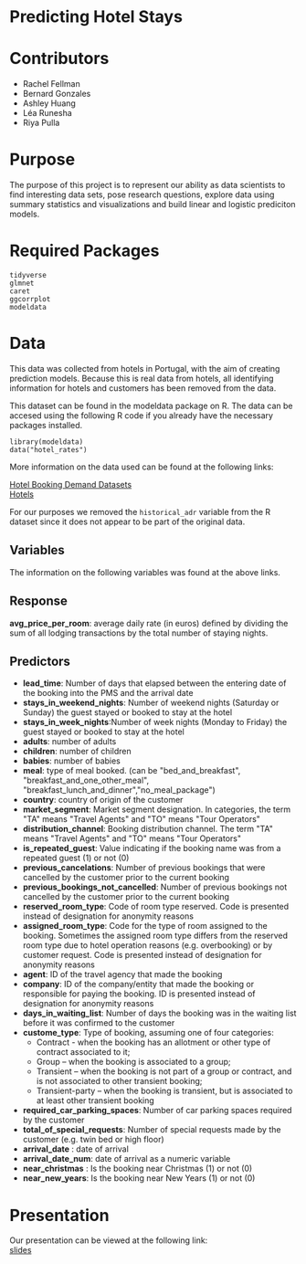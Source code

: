 
# Predicting Hotel Stays 

# Contributors
- Rachel Fellman
- Bernard Gonzales
- Ashley Huang
- Léa Runesha
- Riya Pulla

# Purpose
The purpose of this project is to represent our ability as data scientists to find interesting data sets, pose research questions, explore data using summary statistics and visualizations and build linear and logistic prediciton models.  

# Required Packages
`tidyverse`  
`glmnet`  
`caret`  
`ggcorrplot`  
`modeldata`

# Data
This data was collected from hotels in Portugal, with the aim of creating prediction models. Because this is real data from hotels, all identifying information for hotels and customers has been removed from the data.

This dataset can be found in the modeldata package on R.
The data can be accesed using the following R code if you already have the necessary packages installed.
```{R}
library(modeldata)
data("hotel_rates")
```
More information on the data used can be found at the following links:  

[Hotel Booking Demand Datasets](https://www.sciencedirect.com/science/article/pii/S2352340918315191#f0010)  
[Hotels](https://github.com/rfordatascience/tidytuesday/tree/master/data/2020/2020-02-11)

For our purposes we removed the `historical_adr` variable from the R dataset since it does not appear to be part of the original data.

## Variables
The information on the following variables was found at the above links.
## Response
**avg_price_per_room**: average daily rate (in euros) defined by dividing the sum of all lodging transactions by the total number of staying nights.  

## Predictors
- **lead_time**: Number of days that elapsed between the entering date of the booking into the PMS and the arrival date
- **stays_in_weekend_nights**: Number of weekend nights (Saturday or Sunday) the guest stayed or booked to stay at the hotel
- **stays_in_week_nights**:Number of week nights (Monday to Friday) the guest stayed or booked to stay at the hotel
- **adults**: number of adults
- **children**: number of children
- **babies**: number of babies
- **meal**: type of meal booked. (can be "bed_and_breakfast", "breakfast_and_one_other_meal", "breakfast_lunch_and_dinner","no_meal_package")
- **country**: country of origin of the customer
- **market_segment**: Market segment designation. In categories, the term "TA" means "Travel Agents" and "TO" means "Tour Operators"
- **distribution_channel**: Booking distribution channel. The term "TA" means "Travel Agents" and "TO" means "Tour Operators"
- **is_repeated_guest**: Value indicating if the booking name was from a repeated guest (1) or not (0)
- **previous_cancelations**: 	Number of previous bookings that were cancelled by the customer prior to the current booking
- **previous_bookings_not_cancelled**: Number of previous bookings not cancelled by the customer prior to the current booking
- **reserved_room_type**: Code of room type reserved. Code is presented instead of designation for anonymity reasons
- **assigned_room_type**: Code for the type of room assigned to the booking. Sometimes the assigned room type differs from the reserved room type due to hotel operation reasons (e.g. overbooking) or by customer request. Code is presented instead of designation for anonymity reasons
- **agent**: ID of the travel agency that made the booking
- **company**: ID of the company/entity that made the booking or responsible for paying the booking. ID is presented instead of designation for anonymity reasons
- **days_in_waiting_list**: Number of days the booking was in the waiting list before it was confirmed to the customer
- **custome_type**: Type of booking, assuming one of four categories:
  - Contract - when the booking has an allotment or other type of contract associated to it;
  - Group – when the booking is associated to a group;
  - Transient – when the booking is not part of a group or contract, and is not associated to other transient booking;
  - Transient-party – when the booking is transient, but is associated to at least other transient booking
- **required_car_parking_spaces**: Number of car parking spaces required by the customer
- **total_of_special_requests**: Number of special requests made by the customer (e.g. twin bed or high floor)
- **arrival_date** : date of arrival
- **arrival_date_num**: date of arrival as a numeric variable
- **near_christmas** : Is the booking near Christmas (1) or not (0)
- **near_new_years**: Is the booking near New Years (1) or not (0)

# Presentation
Our presentation can be viewed at the following link:  
[slides](https://docs.google.com/presentation/d/1B4yID3-5PcpYNEUQzN1U6oMjXKhx4ZJGJoawyiV4sSM/edit?usp=sharing)
